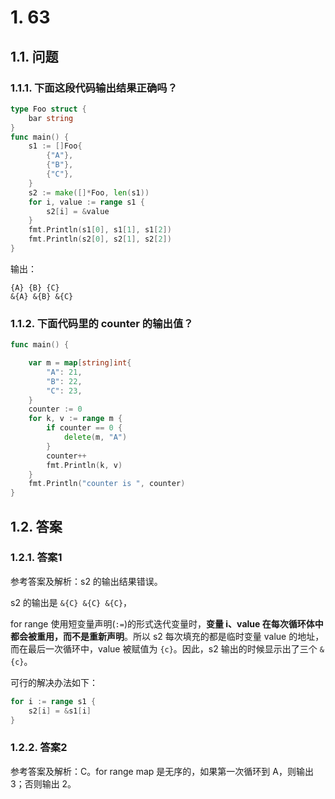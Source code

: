 # 1. 63

## 1.1. 问题

### 1.1.1. 下面这段代码输出结果正确吗？

```go
type Foo struct {
    bar string
}
func main() {
    s1 := []Foo{
        {"A"},
        {"B"},
        {"C"},
    }
    s2 := make([]*Foo, len(s1))
    for i, value := range s1 {
        s2[i] = &value
    }
    fmt.Println(s1[0], s1[1], s1[2])
    fmt.Println(s2[0], s2[1], s2[2])
}
```

输出：

```
{A} {B} {C}
&{A} &{B} &{C}
```

### 1.1.2. 下面代码里的 counter 的输出值？

```go
func main() {

    var m = map[string]int{
        "A": 21,
        "B": 22,
        "C": 23,
    }
    counter := 0
    for k, v := range m {
        if counter == 0 {
            delete(m, "A")
        }
        counter++
        fmt.Println(k, v)
    }
    fmt.Println("counter is ", counter)
}
```

## 1.2. 答案

### 1.2.1. 答案1

参考答案及解析：s2 的输出结果错误。

s2 的输出是 `&{C} &{C} &{C}`，

for range 使用短变量声明(`:=`)的形式迭代变量时，**变量 i、value 在每次循环体中都会被重用，而不是重新声明**。所以 s2 每次填充的都是临时变量 value 的地址，而在最后一次循环中，value 被赋值为 `{c}`。因此，s2 输出的时候显示出了三个 `&{c}`。

可行的解决办法如下：

```go
for i := range s1 {
    s2[i] = &s1[i]
}
```

### 1.2.2. 答案2

参考答案及解析：C。for range map 是无序的，如果第一次循环到 A，则输出 3；否则输出 2。



